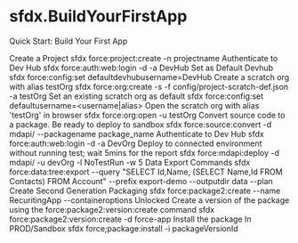 # sfdx.BuildYourFirstApp
Quick Start: Build Your First App

Create a Project
        sfdx force:project:create -n projectname
Authenticate to Dev Hub
        sfdx force:auth:web:login -d -a DevHub
Set as Default Devhub
        sfdx force:config:set defaultdevhubusername=DevHub
Create a scratch org with alias testOrg
        sfdx force:org:create -s -f config/project-scratch-def.json -a testOrg
Set an existing scratch org as default
        sfdx force:config:set defaultusername=<username|alias>
Open the scratch org with alias 'testOrg' in browser
        sfdx force:org:open -u testOrg
Convert source code to a package. Be ready to deploy to sandbox
        sfdx force:source:convert -d mdapi/ --packagename package_name
Authenticate to Dev Hub
        sfdx force:auth:web:login -d -a DevOrg
Deploy to connected environment without running test; wait 5mins for the report
        sfdx force:mdapi:deploy -d mdapi/ -u devOrg -l NoTestRun -w 5
Data Export Commands
        sfdx force:data:tree:export --query 
        "SELECT Id,Name, 
        (SELECT Name,Id FROM Contacts) 
        FROM Account" --prefix export-demo --outputdir data --plan
        Create Second Generation Packaging
sfdx force:package2:create --name RecuritingApp --containeroptions Unlocked
Create a version of the package using the force:package2:version:create command
        sfdx force:package2:version:create -d force-app
Install the package In PROD/Sandbox
        sfdx force;package:install -i packageVersionId

